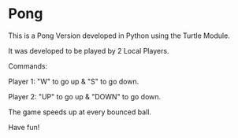 # Pong

This is a Pong Version developed in Python using the Turtle Module.

It was developed to be played by 2 Local Players.

Commands:

Player 1: "W" to go up & "S" to go down.

Player 2: "UP" to go up & "DOWN" to go down.

The game speeds up at every bounced ball.


Have fun!
